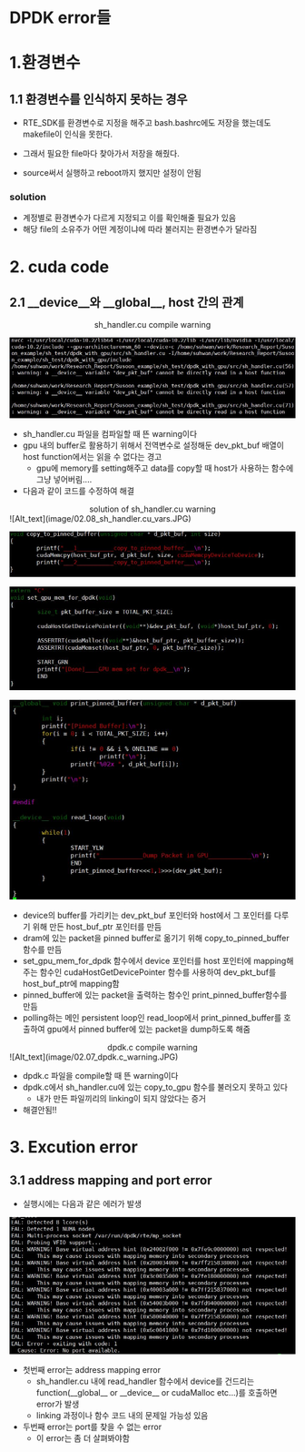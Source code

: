 # DPDK error들

# 1.환경변수

## 1.1 환경변수를 인식하지 못하는 경우

* RTE_SDK를 환경변수로 지정을 해주고 bash.bashrc에도 저장을 했는데도 makefile이 인식을 못한다.

* 그래서 필요한 file마다 찾아가서 저장을 해줬다.
* source써서 실행하고 reboot까지 했지만 설정이 안됨



### solution

* 계정별로 환경변수가 다르게 지정되고 이를 확인해줄 필요가 있음
* 해당 file의 소유주가 어떤 계정이냐에 따라 불러지는 환경변수가 달라짐



# 2. cuda code

## 2.1 \_\_device\_\_와 \_\_global\_\_, host 간의 관계



<center> sh_handler.cu compile warning </center>

![Alt_text](image/02.07_sh_handler.cu_warning.JPG)

* sh_handler.cu 파일을 컴파일할 때 뜬 warning이다
* gpu 내의 buffer로 활용하기 위해서 전역변수로 설정해둔 dev_pkt_buf 배열이 host function에서는 읽을 수 없다는 경고
  * gpu에 memory를 setting해주고 data를 copy할 때 host가 사용하는 함수에 그냥 넣어버림....
* 다음과 같이 코드를 수정하여 해결



<center> solution of sh_handler.cu warning </center>
![Alt_text](image/02.08_sh_handler.cu_vars.JPG)

![Alt_text](image/02.08_sh_handler.cu_copy_to_pinned_buffer.JPG)

![Alt_text](image/02.08_sh_handler.cu_set_gpu_mem_add_get_ptr.JPG)

![Alt_text](image/02.08_sh_handler.cu_rest_code.JPG)

* device의 buffer를 가리키는 dev_pkt_buf 포인터와 host에서 그 포인터를 다루기 위해 만든 host_buf_ptr 포인터를 만듬
* dram에 있는 packet을 pinned buffer로 옮기기 위해 copy_to_pinned_buffer 함수를 만듬
* set_gpu_mem_for_dpdk 함수에서 device 포인터를 host 포인터에 mapping해주는 함수인 cudaHostGetDevicePointer 함수를 사용하여 dev_pkt_buf를 host_buf_ptr에 mapping함
* pinned_buffer에 있는 packet을 출력하는 함수인 print_pinned_buffer함수를 만듬
* polling하는 메인 persistent loop인 read_loop에서 print_pinned_buffer를 호출하여 gpu에서 pinned buffer에 있는 packet을 dump하도록 해줌



<center> dpdk.c compile warning </center>
![Alt_text](image/02.07_dpdk.c_warning.JPG)

* dpdk.c 파일을 compile할 때 뜬 warning이다
* dpdk.c에서 sh_handler.cu에 있는 copy_to_gpu 함수를 불러오지 못하고 있다
  * 내가 만든 파일끼리의 linking이 되지 않았다는 증거
* 해결안됨!!



# 3. Excution error

## 3.1 address mapping and port error

* 실행시에는 다음과 같은 에러가 발생

![Alt_text](image/02.13_excution_error.JPG)



* 첫번째 error는 address mapping error
  * sh_handler.cu 내에 read_handler 함수에서 device를 건드리는 function(\_\_global\_\_ or \_\_device\_\_ or cudaMalloc etc...)를 호출하면 error가 발생
  * linking 과정이나 함수 코드 내의 문제일 가능성 있음
* 두번째 error는 port를 찾을 수 없는 error
  * 이 error는 좀 더 살펴봐야함



